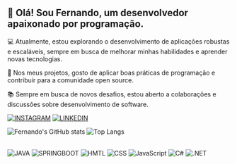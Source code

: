 ## 👋 Olá! Sou Fernando, um desenvolvedor apaixonado por programação.

💻 Atualmente, estou explorando o desenvolvimento de aplicações robustas e escaláveis, sempre em busca de melhorar minhas habilidades e aprender novas tecnologias.

🚀 Nos meus projetos, gosto de aplicar boas práticas de programação e contribuir para a comunidade open source.

📚 Sempre em busca de novos desafios, estou aberto a colaborações e discussões sobre desenvolvimento de software.

[![INSTAGRAM](https://img.shields.io/badge/Instagram-E4405F?style=for-the-badge&logo=instagram&logoColor=white)](https://www.instagram.com/fernandojorge10/)
[![LINKEDIN](https://img.shields.io/badge/LinkedIn-0077B5?style=for-the-badge&logo=linkedin&logoColor=white)](https://www.linkedin.com/in/fernando-jorge-98598220b/)

![Fernando's GitHub stats](https://github-readme-stats.vercel.app/api?username=FJdevdev&show_icons=true&theme=tokyonight)
![Top Langs](https://github-readme-stats.vercel.app/api/top-langs/?username=FJdevdev&theme=tokyonight&layout=compact)

<div style="display: inline-block;"><br>        
        <img align="center" src="https://img.shields.io/badge/java-%23ED8B00.svg?style=for-the-badge&logo=openjdk&logoColor=white" alt="JAVA">
        <img align="center" src="https://img.shields.io/badge/spring-%236DB33F.svg?style=for-the-badge&logo=spring&logoColor=white" alt="SPRINGBOOT">
        <img align="center" src="https://img.shields.io/badge/html5-%23E34F26.svg?style=for-the-badge&logo=html5&logoColor=white" alt="HMTL">
        <img align="center" src="https://img.shields.io/badge/CSS3-1572B6?style=for-the-badge&logo=css3&logoColor=white" alt="CSS">
        <img align="center" src="https://img.shields.io/badge/JavaScript-F7DF1E?style=for-the-badge&logo=javascript&logoColor=black" alt="JavaScript">
        <img align="center" src="https://img.shields.io/badge/C%23-239120?style=for-the-badge&logo=c-sharp&logoColor=white" alt="C#">
        <img align="center" src="https://img.shields.io/badge/.NET-5C2D91?style=for-the-badge&logo=.net&logoColor=white" alt=".NET">
    </div>
